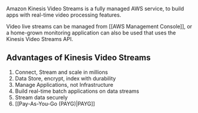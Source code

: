 Amazon Kinesis Video Streams is a fully managed AWS service, to build apps with real-time video processing features.

Video live streams can be managed from [[AWS Management Console]], or a home-grown monitoring application can also be used that uses the Kinesis Video Streams API.

## Advantages of Kinesis Video Streams

1. Connect, Stream and scale in millions
2. Data Store, encrypt, index with durability
3. Manage Applications, not Infrastructure
4. Build real-time batch applications on data streams
5. Stream data securely
6. [[Pay-As-You-Go (PAYG)|PAYG]]